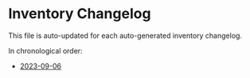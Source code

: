 # Inventory Changelog

This file is auto-updated for each auto-generated inventory changelog.

In chronological order:
- [2023-09-06](./2023-09-06)
